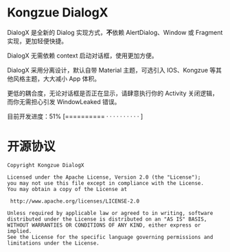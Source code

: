 # Kongzue DialogX
DialogX 是全新的 Dialog 实现方式，**不**依赖 AlertDialog、Window 或 Fragment 实现，更加轻便快捷。

DialogX 无需依赖 context 启动对话框，使用更加方便。

DialogX 采用分离设计，默认自带 Material 主题，可选引入 IOS、Kongzue 等其他风格主题，大大减小 App 体积。

更低的耦合度，无论对话框是否正在显示，请肆意执行你的 Activity 关闭逻辑，而你无需担心引发 WindowLeaked 错误。

目前开发进度：51% [========== · · · · · · · · · · ]

# 开源协议
```
Copyright Kongzue DialogX

Licensed under the Apache License, Version 2.0 (the "License");
you may not use this file except in compliance with the License.
You may obtain a copy of the License at

 http://www.apache.org/licenses/LICENSE-2.0

Unless required by applicable law or agreed to in writing, software
distributed under the License is distributed on an "AS IS" BASIS,
WITHOUT WARRANTIES OR CONDITIONS OF ANY KIND, either express or implied.
See the License for the specific language governing permissions and
limitations under the License.
```